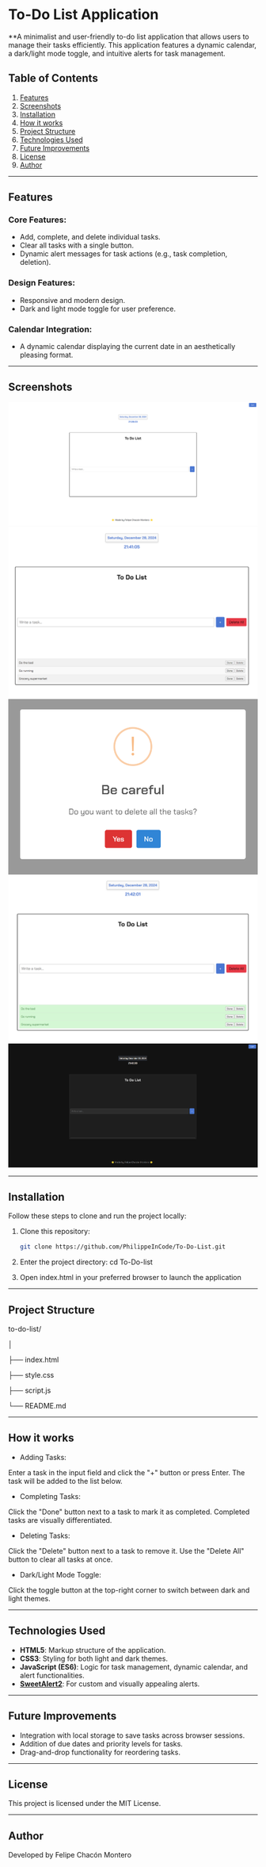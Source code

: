 # To-Do List Application

**A minimalist and user-friendly to-do list application that allows users to manage their tasks efficiently. This application features a dynamic calendar, a dark/light mode toggle, and intuitive alerts for task management.

## Table of Contents
1. [Features](#features)
2. [Screenshots](#screenshots) 
3. [Installation](#installation)
4. [How it works](#how-it-works)
5. [Project Structure](#project-structure)
6. [Technologies Used](#technologies-used)
7. [Future Improvements](#future-improvements)
8. [License](#license)
9. [Author](#author)

---

## Features

### Core Features:
- Add, complete, and delete individual tasks.
- Clear all tasks with a single button.
- Dynamic alert messages for task actions (e.g., task completion, deletion).

### Design Features:
- Responsive and modern design.
- Dark and light mode toggle for user preference.

### Calendar Integration:
- A dynamic calendar displaying the current date in an aesthetically pleasing format.

---

## Screenshots

![To-Do List Application](./images/screenshot.png)
![Tasks detail](./images/screenshot2.png)
![Alert detail](./images/screenshot3.png)
![Done tasks detail](./images/screenshot4.png)
![Dark mode](./images/screenshot5.png)

--- 

## Installation

Follow these steps to clone and run the project locally:

1. Clone this repository:
   ```bash
   git clone https://github.com/PhilippeInCode/To-Do-List.git
   
2. Enter the project directory:
    cd To-Do-list

3. Open index.html in your preferred browser to launch the application

---

## Project Structure

to-do-list/

│

├── index.html    

├── style.css      

├── script.js     

└── README.md        

---

## How it works

- Adding Tasks:

Enter a task in the input field and click the "+" button or press Enter.
The task will be added to the list below.

- Completing Tasks:

Click the "Done" button next to a task to mark it as completed.
Completed tasks are visually differentiated.

- Deleting Tasks:

Click the "Delete" button next to a task to remove it.
Use the "Delete All" button to clear all tasks at once.

- Dark/Light Mode Toggle:

Click the toggle button at the top-right corner to switch between dark and light themes.

--- 

## Technologies Used

- **HTML5**: Markup structure of the application.
- **CSS3**: Styling for both light and dark themes.
- **JavaScript (ES6)**: Logic for task management, dynamic calendar, and alert functionalities.
- **[SweetAlert2](https://sweetalert2.github.io/)**: For custom and visually appealing alerts.

---

## Future Improvements

- Integration with local storage to save tasks across browser sessions.
- Addition of due dates and priority levels for tasks.
- Drag-and-drop functionality for reordering tasks.

---

## License
This project is licensed under the MIT License.

--- 

## Author

Developed by Felipe Chacón Montero
